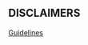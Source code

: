 ## DISCLAIMERS

[Guidelines](https://github.com/opensource-socialnetwork/opensource-socialnetwork/wiki/How-to-report-a-issue-on-github)
